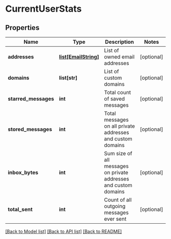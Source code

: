 # CurrentUserStats

## Properties
Name | Type | Description | Notes
------------ | ------------- | ------------- | -------------
**addresses** | [**list[EmailString]**](EmailString.md) | List of owned email addresses | [optional] 
**domains** | **list[str]** | List of custom domains | [optional] 
**starred_messages** | **int** | Total count of saved messages | [optional] 
**stored_messages** | **int** | Total messages on all private addresses and custom domains | [optional] 
**inbox_bytes** | **int** | Sum size of all messages on private addresses and custom domains | [optional] 
**total_sent** | **int** | Count of all outgoing messages ever sent | [optional] 

[[Back to Model list]](../README.md#documentation-for-models) [[Back to API list]](../README.md#documentation-for-api-endpoints) [[Back to README]](../README.md)

